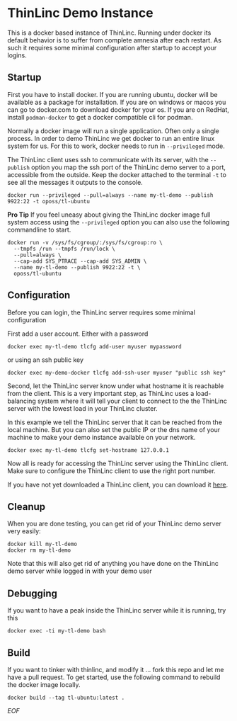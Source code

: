 # ThinLinc Demo Instance

This is a docker based instance of ThinLinc. Running under docker its default
behavior is to suffer from complete amnesia after each restart. As such
it requires some minimal configuration after startup to accept your logins.

## Startup

First you have to install docker. If you are running ubuntu, docker will be
available as a package for installation. If you are on windows or macos you
can go to docker.com to download docker for your os. If you are on RedHat,
install `podman-docker` to get a docker compatible cli for podman.

Normally a docker image will run a single application.  Often only a single
process.  In order to demo ThinLinc we get docker to run an entire linux
system for us.  For this to work, docker needs to run in `--privileged` mode.

The ThinLinc client uses ssh to communicate with its server, with the
`--publish` option you map the ssh port of the ThinLinc demo server to a
port, accessible from the outside.  Keep the docker attached to the terminal
`-t` to see all the messages it outputs to the console.

```console
docker run --privileged --pull=always --name my-tl-demo --publish 9922:22 -t oposs/tl-ubuntu
```

**Pro Tip** If you feel uneasy about giving the ThinLinc docker image full
system access using the `--privileged` option you can also use the following
commandline to start.

```console
docker run -v /sys/fs/cgroup/:/sys/fs/cgroup:ro \
  --tmpfs /run --tmpfs /run/lock \
  --pull=always \
  --cap-add SYS_PTRACE --cap-add SYS_ADMIN \
  --name my-tl-demo --publish 9922:22 -t \
  oposs/tl-ubuntu
```

## Configuration

Before you can login, the ThinLinc server requires some minimal configuration

First add a user account. Either with a password

```console
docker exec my-tl-demo tlcfg add-user myuser mypassword
```

or using an ssh public key

```console
docker exec my-demo-docker tlcfg add-ssh-user myuser "public ssh key"
```
Second, let the ThinLinc server know under what hostname it is reachable
from the client.  This is a very important step, as ThinLinc uses a
load-balancing system where it will tell your client to connect to the the
ThinLinc server with the lowest load in your ThinLinc cluster.

In this example we tell the ThinLinc server that it can be reached from the
local machine.  But you can also set the public IP or the dns name of your
machine to make your demo instance available on your network.

```console
docker exec my-tl-demo tlcfg set-hostname 127.0.0.1
```

Now all is ready for accessing the ThinLinc server using the ThinLinc client. Make sure to
configure the ThinLinc client to use the right port number.

If you have not yet downloaded a ThinLinc client, you can download it
[here](https://www.cendio.com/thinlinc/download). 

## Cleanup

When you are done testing, you can get rid of your ThinLinc demo server very easily:

```console
docker kill my-tl-demo
docker rm my-tl-demo
```

Note that this will also get rid of anything you have done on the ThinLinc demo server
while logged in with your demo user

## Debugging

If you want to have a peak inside the ThinLinc server while it is running, try this

```console
docker exec -ti my-tl-demo bash
```

## Build

If you want to tinker with thinlinc, and modify it ... fork this repo and
let me have a pull request. To get started, use the following command to
rebuild the docker image locally.

```console
docker build --tag tl-ubuntu:latest .
```

*EOF*
